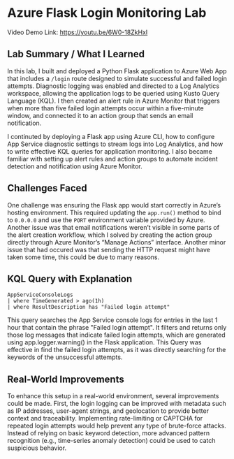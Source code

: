 # Azure Flask Login Monitoring Lab

Video Demo Link: https://youtu.be/6W0-18ZkHxI

## Lab Summary / What I Learned

In this lab, I built and deployed a Python Flask application to Azure Web App that includes a `/login` route designed to simulate successful and failed login attempts. Diagnostic logging was enabled and directed to a Log Analytics workspace, allowing the application logs to be queried using Kusto Query Language (KQL). I then created an alert rule in Azure Monitor that triggers when more than five failed login attempts occur within a five-minute window, and connected it to an action group that sends an email notification.

I continuted by deploying a Flask app using Azure CLI, how to configure App Service diagnostic settings to stream logs into Log Analytics, and how to write effective KQL queries for application monitoring. I also became familiar with setting up alert rules and action groups to automate incident detection and notification using Azure Monitor.

## Challenges Faced

One challenge was ensuring the Flask app would start correctly in Azure’s hosting environment. This required updating the `app.run()` method to bind to `0.0.0.0` and use the `PORT` environment variable provided by Azure. Another issue was that email notifications weren’t visible in some parts of the alert creation workflow, which I solved by creating the action group directly through Azure Monitor’s “Manage Actions” interface. Another minor issue that had occured was that sending the HTTP request might have taken some time, this could be due to many reasons.

## KQL Query with Explanation

```kql
AppServiceConsoleLogs
| where TimeGenerated > ago(1h)
| where ResultDescription has "Failed login attempt"
```
This query searches the App Service console logs for entries in the last 1 hour that contain the phrase "Failed login attempt". It filters and returns only those log messages that indicate failed login attempts, which are generated using app.logger.warning() in the Flask application. This Query was effective in find the failed login attempts, as it was directly searching for the keywords of the unsuccessful attempts.

## Real-World Improvements

To enhance this setup in a real-world environment, several improvements could be made. First, the login logging can be improved with metadata such as IP addresses, user-agent strings, and geolocation to provide better context and traceability. Implementing rate-limiting or CAPTCHA for repeated login attempts would help prevent any type of brute-force attacks. Instead of relying on basic keyword detection, more advanced pattern recognition (e.g., time-series anomaly detection) could be used to catch suspicious behavior.

